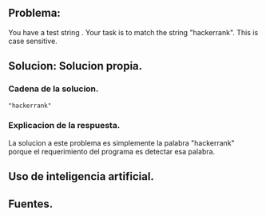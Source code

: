 ## Problema:

You have a test string . Your task is to match the string "hackerrank". This is case sensitive.

## Solucion: **Solucion propia**.

### Cadena de la solucion.
```"hackerrank"``` 

### Explicacion de la respuesta.
La solucion a este problema es simplemente la palabra "hackerrank" porque el requerimiento del programa es detectar esa palabra.


## Uso de inteligencia artificial.

## Fuentes.
